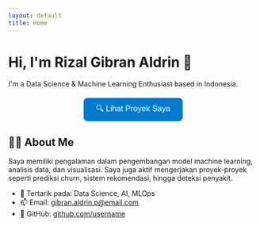 ```yaml
---
layout: default
title: Home
---
```


# Hi, I'm Rizal Gibran Aldrin 👋  
I'm a Data Science & Machine Learning Enthusiast based in Indonesia.

<div style="text-align:center; margin-top:20px;">
  <a href="./projects.html">
    <button style="padding:10px 25px; font-size:16px; background-color:#007acc; color:white; border:none; border-radius:8px; cursor:pointer;">
      🔍 Lihat Proyek Saya
    </button>
  </a>
</div>


## 👨‍💻 About Me
Saya memiliki pengalaman dalam pengembangan model machine learning, analisis data, dan visualisasi. Saya juga aktif mengerjakan proyek-proyek seperti prediksi churn, sistem rekomendasi, hingga deteksi penyakit.

- 💼 Tertarik pada: Data Science, AI, MLOps
- 📫 Email: gibran.aldrin.p@email.com
- 📂 GitHub: [github.com/username](https://github.com/rizalgibran08)

